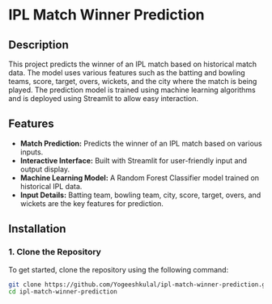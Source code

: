 # IPL Match Winner Prediction

## Description
This project predicts the winner of an IPL match based on historical match data. The model uses various features such as the batting and bowling teams, score, target, overs, wickets, and the city where the match is being played. The prediction model is trained using machine learning algorithms and is deployed using Streamlit to allow easy interaction.

## Features
- **Match Prediction:** Predicts the winner of an IPL match based on various inputs.
- **Interactive Interface:** Built with Streamlit for user-friendly input and output display.
- **Machine Learning Model:** A Random Forest Classifier model trained on historical IPL data.
- **Input Details:** Batting team, bowling team, city, score, target, overs, and wickets are the key features for prediction.

## Installation

### 1. Clone the Repository
To get started, clone the repository using the following command:

```bash
git clone https://github.com/Yogeeshkulal/ipl-match-winner-prediction.git
cd ipl-match-winner-prediction
